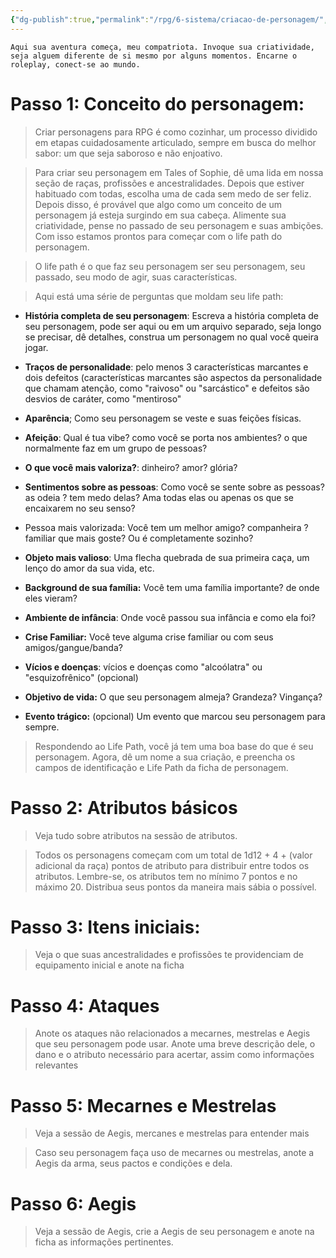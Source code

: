 ```yaml
---
{"dg-publish":true,"permalink":"/rpg/6-sistema/criacao-de-personagem/","dgPassFrontmatter":true}
---
```





```
Aqui sua aventura começa, meu compatriota. Invoque sua criatividade, seja alguem diferente de si mesmo por alguns momentos. Encarne o roleplay, conect-se ao mundo.
```

# Passo 1: Conceito do personagem:

>Criar personagens para RPG é como cozinhar, um processo dividido em etapas cuidadosamente articulado, sempre em busca do melhor sabor: um que seja saboroso e não enjoativo. 

>Para criar seu personagem em Tales of Sophie, dê uma lida em nossa seção de raças, profissões e ancestralidades. Depois que estiver habituado com todas, escolha uma de cada sem medo de ser feliz. Depois disso, é provável que algo como um conceito de um personagem já esteja surgindo em sua cabeça. Alimente sua criatividade, pense no passado de seu personagem e suas ambições. Com isso estamos prontos para começar com o life path do personagem.

> O life path é o que faz seu personagem ser seu personagem, seu passado, seu modo de agir, suas características.

>Aqui está uma série de perguntas que moldam seu life path:

- **História completa de seu personagem**: Escreva a história completa de seu personagem, pode ser aqui ou em um arquivo separado, seja longo se precisar, dê detalhes, construa um personagem no qual você queira jogar.

- **Traços de personalidade**: pelo menos 3 características marcantes e dois defeitos (características marcantes são aspectos da personalidade que chamam atenção, como "raivoso" ou "sarcástico" e defeitos são desvios de caráter, como "mentiroso"

- **Aparência**; Como seu personagem se veste e suas feições físicas.

- **Afeição**: Qual é tua vibe? como você se porta nos ambientes? o que normalmente faz em um grupo de pessoas?

- **O que você mais valoriza?**: dinheiro? amor? glória?

- **Sentimentos sobre as pessoas**: Como você se sente sobre as pessoas? as odeia ? tem medo delas? Ama todas elas ou apenas os que se encaixarem no seu senso?

- Pessoa mais valorizada: Você tem um melhor amigo? companheira ? familiar que mais goste? Ou é completamente sozinho?

- **Objeto mais valioso**: Uma flecha quebrada de sua primeira caça, um lenço do amor da sua vida, etc.

- **Background de sua família:** Você tem uma família importante? de onde eles vieram? 

- **Ambiente de infância**: Onde você passou sua infância e como ela foi?

- **Crise Familiar:** Você teve alguma crise familiar ou com seus amigos/gangue/banda? 

- **Vícios e doenças**:  vícios e doenças como "alcoólatra" ou "esquizofrênico" (opcional)

- **Objetivo de vida:** O que seu personagem almeja? Grandeza? Vingança?

- **Evento trágico:** (opcional) Um evento que marcou seu personagem para sempre.

> Respondendo ao Life Path, você já tem uma boa base do que é seu personagem. Agora, dê um nome a sua criação, e preencha os campos de identificação e Life Path da ficha de personagem.

# Passo 2: Atributos básicos

>Veja tudo sobre atributos na sessão de atributos. 

>Todos os personagens começam com um total de 1d12 + 4 + (valor adicional da raça) pontos de atributo para distribuir entre todos os atributos. Lembre-se, os atributos tem no mínimo 7 pontos e no máximo 20. Distribua seus pontos da maneira mais sábia o possível. 

# Passo 3: Itens iniciais:

> Veja o que suas ancestralidades e profissões te providenciam de equipamento inicial e anote na ficha

# Passo 4: Ataques

>Anote os ataques não relacionados a mecarnes, mestrelas e Aegis que seu personagem pode usar. Anote uma breve descrição dele, o dano e o atributo necessário para acertar, assim como informações relevantes

# Passo 5: Mecarnes e Mestrelas

> Veja a sessão de Aegis, mercanes e mestrelas para entender mais 

> Caso seu personagem faça uso de mecarnes ou mestrelas, anote a Aegis da arma, seus pactos e condições e dela.

# Passo 6: Aegis

> Veja a sessão de Aegis, crie a Aegis de seu personagem e anote na ficha as informações pertinentes. 


